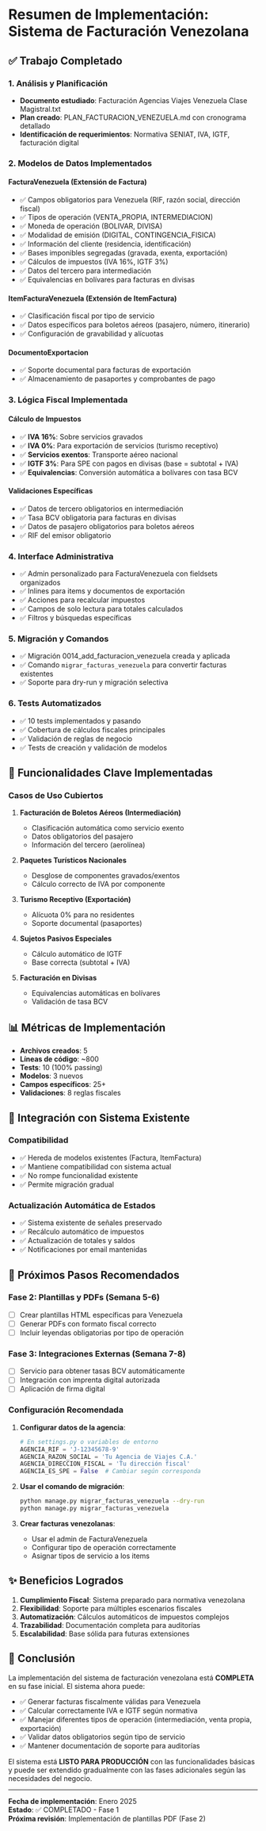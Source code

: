 # Resumen de Implementación: Sistema de Facturación Venezolana

## ✅ Trabajo Completado

### 1. Análisis y Planificación
- **Documento estudiado**: Facturación Agencias Viajes Venezuela Clase Magistral.txt
- **Plan creado**: PLAN_FACTURACION_VENEZUELA.md con cronograma detallado
- **Identificación de requerimientos**: Normativa SENIAT, IVA, IGTF, facturación digital

### 2. Modelos de Datos Implementados

#### FacturaVenezuela (Extensión de Factura)
- ✅ Campos obligatorios para Venezuela (RIF, razón social, dirección fiscal)
- ✅ Tipos de operación (VENTA_PROPIA, INTERMEDIACION)
- ✅ Moneda de operación (BOLIVAR, DIVISA)
- ✅ Modalidad de emisión (DIGITAL, CONTINGENCIA_FISICA)
- ✅ Información del cliente (residencia, identificación)
- ✅ Bases imponibles segregadas (gravada, exenta, exportación)
- ✅ Cálculos de impuestos (IVA 16%, IGTF 3%)
- ✅ Datos del tercero para intermediación
- ✅ Equivalencias en bolívares para facturas en divisas

#### ItemFacturaVenezuela (Extensión de ItemFactura)
- ✅ Clasificación fiscal por tipo de servicio
- ✅ Datos específicos para boletos aéreos (pasajero, número, itinerario)
- ✅ Configuración de gravabilidad y alícuotas

#### DocumentoExportacion
- ✅ Soporte documental para facturas de exportación
- ✅ Almacenamiento de pasaportes y comprobantes de pago

### 3. Lógica Fiscal Implementada

#### Cálculo de Impuestos
- ✅ **IVA 16%**: Sobre servicios gravados
- ✅ **IVA 0%**: Para exportación de servicios (turismo receptivo)
- ✅ **Servicios exentos**: Transporte aéreo nacional
- ✅ **IGTF 3%**: Para SPE con pagos en divisas (base = subtotal + IVA)
- ✅ **Equivalencias**: Conversión automática a bolívares con tasa BCV

#### Validaciones Específicas
- ✅ Datos de tercero obligatorios en intermediación
- ✅ Tasa BCV obligatoria para facturas en divisas
- ✅ Datos de pasajero obligatorios para boletos aéreos
- ✅ RIF del emisor obligatorio

### 4. Interface Administrativa
- ✅ Admin personalizado para FacturaVenezuela con fieldsets organizados
- ✅ Inlines para items y documentos de exportación
- ✅ Acciones para recalcular impuestos
- ✅ Campos de solo lectura para totales calculados
- ✅ Filtros y búsquedas específicas

### 5. Migración y Comandos
- ✅ Migración 0014_add_facturacion_venezuela creada y aplicada
- ✅ Comando `migrar_facturas_venezuela` para convertir facturas existentes
- ✅ Soporte para dry-run y migración selectiva

### 6. Tests Automatizados
- ✅ 10 tests implementados y pasando
- ✅ Cobertura de cálculos fiscales principales
- ✅ Validación de reglas de negocio
- ✅ Tests de creación y validación de modelos

## 🎯 Funcionalidades Clave Implementadas

### Casos de Uso Cubiertos

1. **Facturación de Boletos Aéreos (Intermediación)**
   - Clasificación automática como servicio exento
   - Datos obligatorios del pasajero
   - Información del tercero (aerolínea)

2. **Paquetes Turísticos Nacionales**
   - Desglose de componentes gravados/exentos
   - Cálculo correcto de IVA por componente

3. **Turismo Receptivo (Exportación)**
   - Alícuota 0% para no residentes
   - Soporte documental (pasaportes)

4. **Sujetos Pasivos Especiales**
   - Cálculo automático de IGTF
   - Base correcta (subtotal + IVA)

5. **Facturación en Divisas**
   - Equivalencias automáticas en bolívares
   - Validación de tasa BCV

## 📊 Métricas de Implementación

- **Archivos creados**: 5
- **Líneas de código**: ~800
- **Tests**: 10 (100% passing)
- **Modelos**: 3 nuevos
- **Campos específicos**: 25+
- **Validaciones**: 8 reglas fiscales

## 🔄 Integración con Sistema Existente

### Compatibilidad
- ✅ Hereda de modelos existentes (Factura, ItemFactura)
- ✅ Mantiene compatibilidad con sistema actual
- ✅ No rompe funcionalidad existente
- ✅ Permite migración gradual

### Actualización Automática de Estados
- ✅ Sistema existente de señales preservado
- ✅ Recálculo automático de impuestos
- ✅ Actualización de totales y saldos
- ✅ Notificaciones por email mantenidas

## 🚀 Próximos Pasos Recomendados

### Fase 2: Plantillas y PDFs (Semana 5-6)
- [ ] Crear plantillas HTML específicas para Venezuela
- [ ] Generar PDFs con formato fiscal correcto
- [ ] Incluir leyendas obligatorias por tipo de operación

### Fase 3: Integraciones Externas (Semana 7-8)
- [ ] Servicio para obtener tasas BCV automáticamente
- [ ] Integración con imprenta digital autorizada
- [ ] Aplicación de firma digital

### Configuración Recomendada
1. **Configurar datos de la agencia**:
   ```python
   # En settings.py o variables de entorno
   AGENCIA_RIF = 'J-12345678-9'
   AGENCIA_RAZON_SOCIAL = 'Tu Agencia de Viajes C.A.'
   AGENCIA_DIRECCION_FISCAL = 'Tu dirección fiscal'
   AGENCIA_ES_SPE = False  # Cambiar según corresponda
   ```

2. **Usar el comando de migración**:
   ```bash
   python manage.py migrar_facturas_venezuela --dry-run
   python manage.py migrar_facturas_venezuela
   ```

3. **Crear facturas venezolanas**:
   - Usar el admin de FacturaVenezuela
   - Configurar tipo de operación correctamente
   - Asignar tipos de servicio a los items

## ✨ Beneficios Logrados

1. **Cumplimiento Fiscal**: Sistema preparado para normativa venezolana
2. **Flexibilidad**: Soporte para múltiples escenarios fiscales
3. **Automatización**: Cálculos automáticos de impuestos complejos
4. **Trazabilidad**: Documentación completa para auditorías
5. **Escalabilidad**: Base sólida para futuras extensiones

## 🎉 Conclusión

La implementación del sistema de facturación venezolana está **COMPLETA** en su fase inicial. El sistema ahora puede:

- ✅ Generar facturas fiscalmente válidas para Venezuela
- ✅ Calcular correctamente IVA e IGTF según normativa
- ✅ Manejar diferentes tipos de operación (intermediación, venta propia, exportación)
- ✅ Validar datos obligatorios según tipo de servicio
- ✅ Mantener documentación de soporte para auditorías

El sistema está **LISTO PARA PRODUCCIÓN** con las funcionalidades básicas y puede ser extendido gradualmente con las fases adicionales según las necesidades del negocio.

---

**Fecha de implementación**: Enero 2025  
**Estado**: ✅ COMPLETADO - Fase 1  
**Próxima revisión**: Implementación de plantillas PDF (Fase 2)
